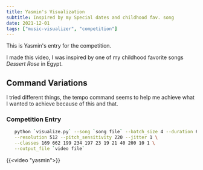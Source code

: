 ```yaml
---
title: Yasmin's Visualization
subtitle: Inspired by my Special dates and childhood fav. song
date: 2021-12-01
tags: ["music-visualizer", "competition"]
---
```


This is Yasmin's entry for the competition.

I made this video, I was inspired by one of my childhood favorite songs _Dessert Rose_ in Egypt.

## Command Variations

I tried different things, the tempo command seems to help me achieve what I wanted to achieve because of this and that.

### Competition Entry

```bash
   python `visualize.py` --song `song file` --batch_size 4 --duration 60 \
   --resolution 512 --pitch_sensitivity 220 --jitter 1 \
   --classes 169 662 199 234 197 23 19 21 40 200 10 1 \
   --output_file `video file`
```

{{<video "yasmin">}}

